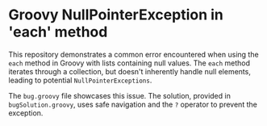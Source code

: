 # Groovy NullPointerException in 'each' method

This repository demonstrates a common error encountered when using the `each` method in Groovy with lists containing null values.  The `each` method iterates through a collection, but doesn't inherently handle null elements, leading to potential `NullPointerExceptions`. 

The `bug.groovy` file showcases this issue.  The solution, provided in `bugSolution.groovy`, uses safe navigation and the `?` operator to prevent the exception.
